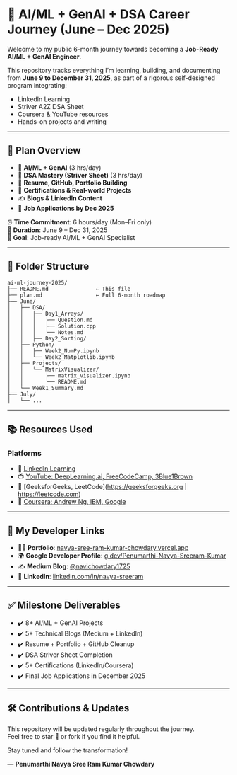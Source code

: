 # 🚀 AI/ML + GenAI + DSA Career Journey (June – Dec 2025)

Welcome to my public 6-month journey towards becoming a **Job-Ready AI/ML + GenAI Engineer**.

This repository tracks everything I’m learning, building, and documenting from **June 9 to December 31, 2025**, as part of a rigorous self-designed program integrating:
- LinkedIn Learning
- Striver A2Z DSA Sheet
- Coursera & YouTube resources
- Hands-on projects and writing

---

## 📅 Plan Overview

- 🧠 **AI/ML + GenAI** (3 hrs/day)
- 🔢 **DSA Mastery (Striver Sheet)** (3 hrs/day)
- 💼 **Resume, GitHub, Portfolio Building**
- 🧾 **Certifications & Real-world Projects**
- ✍️ **Blogs & LinkedIn Content**
- 📌 **Job Applications by Dec 2025**

⏰ **Time Commitment**: 6 hours/day (Mon–Fri only)  
📍 **Duration**: June 9 – Dec 31, 2025  
🎯 **Goal**: Job-ready AI/ML + GenAI Specialist

---

## 📁 Folder Structure

```
ai-ml-journey-2025/
├── README.md               ← This file
├── plan.md                 ← Full 6-month roadmap
├── June/
│   ├── DSA/
│   │   ├── Day1_Arrays/
│   │   │   ├── Question.md
│   │   │   ├── Solution.cpp
│   │   │   └── Notes.md
│   │   ├── Day2_Sorting/
│   ├── Python/
│   │   ├── Week2_NumPy.ipynb
│   │   └── Week2_Matplotlib.ipynb
│   ├── Projects/
│   │   └── MatrixVisualizer/
│   │       ├── matrix_visualizer.ipynb
│   │       └── README.md
│   └── Week1_Summary.md
├── July/
│   └── ...
```

---

## 📚 Resources Used

### Platforms
- 📘 [LinkedIn Learning](https://linkedin.com/learning)
- 📺 [YouTube: DeepLearning.ai, FreeCodeCamp, 3Blue1Brown](https://youtube.com)
- 🧮 [GeeksforGeeks, LeetCode](https://geeksforgeeks.org | https://leetcode.com)
- 🧠 [Coursera: Andrew Ng, IBM, Google](https://coursera.org)

---

## 🔗 My Developer Links

- 🧑‍💻 **Portfolio**: [navya-sree-ram-kumar-chowdary.vercel.app](https://navya-sree-ram-kumar-chowdary.vercel.app)
- 🌍 **Google Developer Profile**: [g.dev/Penumarthi-Navya-Sreeram-Kumar](https://g.dev/Penumarthi-Navya-Sreeram-Kumar)
- ✍️ **Medium Blog**: [@navichowdary1725](https://medium.com/@navichowdary1725)
- 💼 **LinkedIn**: [linkedin.com/in/navya-sreeram](https://linkedin.com/in/navya-sreeram)

---

## ✅ Milestone Deliverables

- ✔️ 8+ AI/ML + GenAI Projects  
- ✔️ 5+ Technical Blogs (Medium + LinkedIn)  
- ✔️ Resume + Portfolio + GitHub Cleanup  
- ✔️ DSA Striver Sheet Completion  
- ✔️ 5+ Certifications (LinkedIn/Coursera)  
- ✔️ Final Job Applications in December 2025

---

## 🛠️ Contributions & Updates

This repository will be updated regularly throughout the journey.  
Feel free to star 🌟 or fork if you find it helpful.

Stay tuned and follow the transformation!  

— **Penumarthi Navya Sree Ram Kumar Chowdary**
